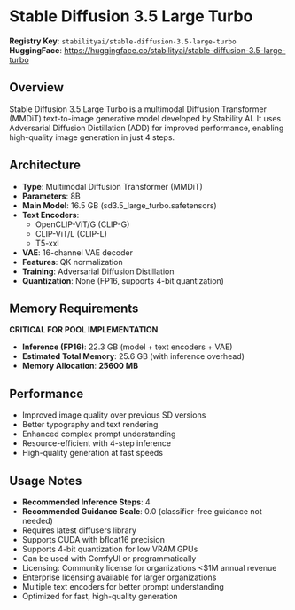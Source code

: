 # Stable Diffusion 3.5 Large Turbo

**Registry Key**: `stabilityai/stable-diffusion-3.5-large-turbo`
**HuggingFace**: https://huggingface.co/stabilityai/stable-diffusion-3.5-large-turbo

## Overview

Stable Diffusion 3.5 Large Turbo is a multimodal Diffusion Transformer (MMDiT) text-to-image generative model developed by Stability AI. It uses Adversarial Diffusion Distillation (ADD) for improved performance, enabling high-quality image generation in just 4 steps.

## Architecture

- **Type**: Multimodal Diffusion Transformer (MMDiT)
- **Parameters**: 8B
- **Main Model**: 16.5 GB (sd3.5_large_turbo.safetensors)
- **Text Encoders**:
  - OpenCLIP-ViT/G (CLIP-G)
  - CLIP-ViT/L (CLIP-L)
  - T5-xxl
- **VAE**: 16-channel VAE decoder
- **Features**: QK normalization
- **Training**: Adversarial Diffusion Distillation
- **Quantization**: None (FP16, supports 4-bit quantization)

## Memory Requirements

**CRITICAL FOR POOL IMPLEMENTATION**

- **Inference (FP16)**: 22.3 GB (model + text encoders + VAE)
- **Estimated Total Memory**: 25.6 GB (with inference overhead)
- **Memory Allocation**: **25600 MB**

## Performance

- Improved image quality over previous SD versions
- Better typography and text rendering
- Enhanced complex prompt understanding
- Resource-efficient with 4-step inference
- High-quality generation at fast speeds

## Usage Notes

- **Recommended Inference Steps**: 4
- **Recommended Guidance Scale**: 0.0 (classifier-free guidance not needed)
- Requires latest diffusers library
- Supports CUDA with bfloat16 precision
- Supports 4-bit quantization for low VRAM GPUs
- Can be used with ComfyUI or programmatically
- Licensing: Community license for organizations <$1M annual revenue
- Enterprise licensing available for larger organizations
- Multiple text encoders for better prompt understanding
- Optimized for fast, high-quality generation
